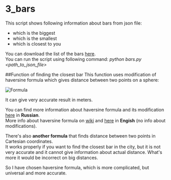 # 3_bars

This script shows following information about bars from json file:
* which is the biggest
* which is the smallest
* which is closest to you

You can download the list of the bars [here](http://data.mos.ru/opendata/7710881420-bary).   
You can run the script using following command: _python bars.py \<path_to_json_file\>_

##Function of finding the closest bar 
This function uses modification of haversine formula which gives distance between two points on a sphere:
  
 ![Formula](http://wiki.gis-lab.info/images/8/89/Great-cirlcles-09.gif)
 
 It can give very accurate result in meters.
 
 You can find more information about haversine formula and its modification 
 [here](http://gis-lab.info/qa/great-circles.html) in **Russian**.  
 More info about haversine formula on [wiki](https://en.wikipedia.org/wiki/Haversine_formula) 
and [here](https://rosettacode.org/wiki/Haversine_formula) in **Engish** (no info about modifications).

There's also **another formula** that finds distance between two points in Cartesian coordinates.  
It works properly if you want to find the closest bar in the city, but 
it is not very accurate and it cannot give information about actual distance.
What's more it would be incorrect on big distances. 

So I have chosen haversine formula, which is more complicated, but universal 
and more accurate.
